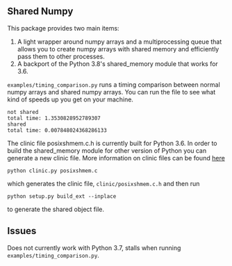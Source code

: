 Shared Numpy
---

This package provides two main items:

1. A light wrapper around numpy arrays and a multiprocessing queue that allows you to
   create numpy arrays with shared memory and efficiently pass them to other processes.
2. A backport of the Python 3.8's shared\_memory module that works for 3.6.


`examples/timing_comparison.py` runs a timing comparison between normal numpy arrays and
shared numpy arrays. You can run the file to see what kind of speeds up you get on your
machine.
```
not shared
total time: 1.3530828952789307
shared
total time: 0.007848024368286133
```


The clinic file posixshmem.c.h is currently built for Python 3.6. In order to build the
shared\_memory module for other version of Python you can generate a new clinic file.
More information on clinic files can be found [here](https://docs.python.org/3/howto/clinic.html)
```
python clinic.py posixshmem.c
```
which generates the clinic file, `clinic/posixshmem.c.h` and then run
```
python setup.py build_ext --inplace
```
to generate the shared object file.


Issues
---

Does not currently work with Python 3.7, stalls when running
`examples/timing_comparison.py`.

